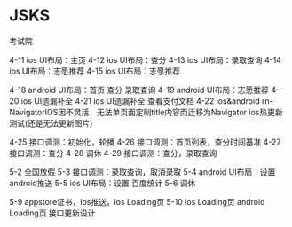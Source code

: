 # JSKS
考试院

4-11 ios UI布局：主页 
4-12 ios UI布局：查分
4-13 ios UI布局：录取查询
4-14 ios UI布局：志愿推荐
4-15 ios UI布局：志愿推荐

4-18 android UI布局：首页 查分 录取查询
4-19 android UI布局：志愿推荐
4-20 ios UI遗漏补全
4-21 ios UI遗漏补全 查看支付文档
4-22 ios&android rn-NavigatorIOS因不灵活，无法单页面定制title内容而迁移为Navigator  ios热更新测试(还是无法更新图片)

4-25 接口调测：初始化，轮播
4-26 接口调测：首页列表，查分时间基准
4-27 接口调测：查分
4-28 调休
4-29 接口调测：查分，录取查询

5-2  全国放假
5-3  接口调测：录取查询，取消录取
5-4  android UI布局：设置   android推送
5-5  ios  UI布局：设置   百度统计
5-6  调休

5-9  appstore证书，ios推送，ios Loading页
5-10 ios Loading页  android Loading页  接口更新设计
